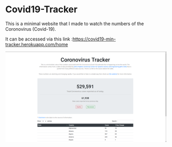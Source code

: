 # Covid19-Tracker

This is a minimal website that I made to watch the numbers of the Coronovirus (Covid-19).

It can be accessed via this link :https://covid19-min-tracker.herokuapp.com/home

![image](coronovirus-tracker-pic.PNG "Screenshot of website")
